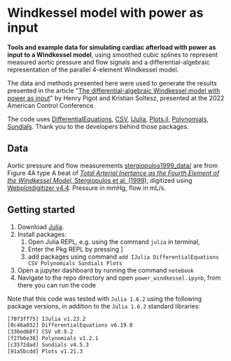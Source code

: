 # Windkessel model with power as input

**Tools and example data for simulating cardiac afterload with power as input to a Windkessel model**, using smoothed cubic splines to represent measured aortic pressure and flow signals and a differential-algebraic representation of the parallel 4-element Windkessel model.

The data and methods presented here were used to generate the results presented in the article "[The differential-algebraic Windkessel model with power as input](https://portal.research.lu.se/files/115310976/pigot2022differential.pdf)" by Henry Pigot and Kristian Soltesz, presented at the 2022 American Control Conference.

The code uses [DifferentialEquations](https://docs.juliahub.com/DifferentialEquations/UQdwS/6.15.0/), [CSV](https://csv.juliadata.org/stable/), [IJulia](https://julialang.github.io/IJulia.jl/stable/), [Plots.jl](https://github.com/JuliaPlots/Plots.jl), [Polynomials](https://juliamath.github.io/Polynomials.jl/stable/), [Sundials](https://diffeq.sciml.ai/stable/). Thank you to the developers behind those packages.

## Data

Aortic pressure and flow measurements [stergiopulos1999_data/](stergiopulos1999_data/) are from Figure 4A type A beat of [_Total Arterial Inertance as the Fourth Element of the Windkessel Model,_ Stergiopulos et al. (1999)](http://doi.org/10.1152/ajpheart.1999.276.1.H81), digitized using [Webplotdigitizer v4.4]({https://automeris.io/WebPlotDigitizer). Pressure in mmHg, flow in mL/s.

## Getting started

1. Download [Julia](https://julialang.org/).
2. Install packages:
   1. Open Julia REPL, e.g. using the command `julia` in terminal,
   2. Enter the Pkg REPL by pressing ]
   3. add packages using command `add IJulia DifferentialEquations CSV Polynomials Sundials Plots`
3. Open a jupyter dashboard by running the command `notebook`
4. Navigate to the repo directory and open `power_windkessel.ipynb`, from there you can run the code

Note that this code was tested with `Julia 1.6.2` using the following package versions, in addition to the `Julia 1.6.2` standard libraries:

````sh
[7073ff75] IJulia v1.23.2
[0c46a032] DifferentialEquations v6.19.0
[336ed68f] CSV v0.9.2
[f27b6e38] Polynomials v1.2.1
[c3572dad] Sundials v4.5.3
[91a5bcdd] Plots v1.21.3
````
